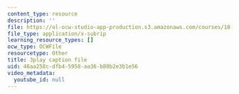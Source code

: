 ```yaml
---
content_type: resource
description: ''
file: https://ol-ocw-studio-app-production.s3.amazonaws.com/courses/18-s997-introduction-to-matlab-programming-fall-2011/46aa258cdfb45958aa36b80b2e3b1e56_jTS5ZmrrzMs.vtt
file_type: application/x-subrip
learning_resource_types: []
ocw_type: OCWFile
resourcetype: Other
title: 3play caption file
uid: 46aa258c-dfb4-5958-aa36-b80b2e3b1e56
video_metadata:
  youtube_id: null
---
```

